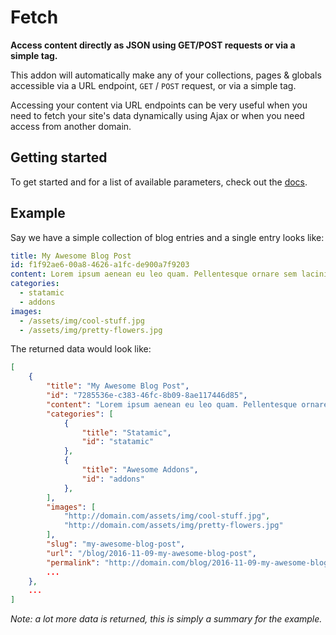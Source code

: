# Fetch

**Access content directly as JSON using GET/POST requests or via a simple tag.**

This addon will automatically make any of your collections, pages & globals accessible via a URL endpoint, `GET` / `POST` request, or via a simple tag.

Accessing your content via URL endpoints can be very useful when you need to fetch your site's data dynamically using Ajax or when you need access from another domain.

## Getting started

To get started and for a list of available parameters, check out the [docs](https://statamic.com/marketplace/addons/fetch/docs).

## Example

Say we have a simple collection of blog entries and a single entry looks like:

```yaml
title: My Awesome Blog Post
id: f1f92ae6-00a8-4626-a1fc-de900a7f9203
content: Lorem ipsum aenean eu leo quam. Pellentesque ornare sem lacinia quam venenatis vestibulum.
categories:
  - statamic
  - addons
images:
  - /assets/img/cool-stuff.jpg
  - /assets/img/pretty-flowers.jpg
```

The returned data would look like:

```json
[
    {
        "title": "My Awesome Blog Post",
        "id": "7285536e-c383-46fc-8b09-8ae117446d85",
        "content": "Lorem ipsum aenean eu leo quam. Pellentesque ornare sem lacinia quam venenatis vestibulum.",
        "categories": [
            {
                "title": "Statamic",
                "id": "statamic"
            },
            {
                "title": "Awesome Addons",
                "id": "addons"
            },
        ],
        "images": [
            "http://domain.com/assets/img/cool-stuff.jpg",
            "http://domain.com/assets/img/pretty-flowers.jpg"
        ],
        "slug": "my-awesome-blog-post",
        "url": "/blog/2016-11-09-my-awesome-blog-post",
        "permalink": "http://domain.com/blog/2016-11-09-my-awesome-blog-post",
        ...
    },
    ...
]
```

*Note: a lot more data is returned, this is simply a summary for the example.*
